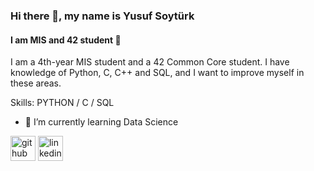 ### Hi there 👋, my name is Yusuf Soytürk
#### I am MIS and 42 student 🧐
I am a 4th-year MIS student and a 42 Common Core student. I have knowledge of Python, C, C++ and SQL, and I want to improve myself in these areas.

Skills: PYTHON / C / SQL 

- 🌱 I’m currently learning Data Science 


[<img src='https://cdn.jsdelivr.net/npm/simple-icons@3.0.1/icons/github.svg' alt='github' height='40'>](https://github.com/yusufsoyturk)  [<img src='https://cdn.jsdelivr.net/npm/simple-icons@3.0.1/icons/linkedin.svg' alt='linkedin' height='40'>](https://www.linkedin.com/in/yusufsoyturk/)  


